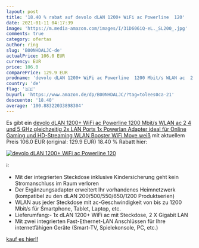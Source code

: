 ```yaml
---
layout: post
title: '18.40 % rabat auf devolo dLAN 1200+ WiFi ac Powerline  120'
date: 2021-01-11 04:17:39
image: 'https://m.media-amazon.com/images/I/31D606iQ-eL._SL200_.jpg'
comments: true
category: ofertas
author: ring
slug: 'B00NHDALJC-de'
actualPrice: 106.0 EUR
currency: EUR
price: 106.0
comparePrice: 129.9 EUR
prodname: 'devolo dLAN 1200+ WiFi ac Powerline  1200 Mbit/s WLAN ac  2 4 und 5 GHz gleichzeitig  2x LAN Ports  1x Powerlan Adapter ideal für Online Gaming und HD-Streaming  WLAN Booster  WiFi Move  weiß'
country: 'de'
flag: '🇩🇪'
buyurl: 'https://www.amazon.de/dp/B00NHDALJC/?tag=tolees0ca-21'
descuento: '18.40'
average: '100.88322033898304'
---
```


Es gibt ein [devolo dLAN 1200+ WiFi ac Powerline  1200 Mbit/s WLAN ac  2 4 und 5 GHz gleichzeitig  2x LAN Ports  1x Powerlan Adapter ideal für Online Gaming und HD-Streaming  WLAN Booster  WiFi Move  weiß](https://www.amazon.de/dp/B00NHDALJC/?tag=tolees0ca-21) mit aktuellem Preis 106.0 EUR (original: 129.9 EUR) 18.40 % Rabatt hier:

[![devolo dLAN 1200+ WiFi ac Powerline  120](https://m.media-amazon.com/images/I/31D606iQ-eL._SL200_.jpg)](https://www.amazon.de/dp/B00NHDALJC/?tag=tolees0ca-21)

ℹ️:

- Mit der integrierten Steckdose inklusive Kindersicherung geht kein Stromanschluss im Raum verloren
- Der Ergänzungsadapter erweitert Ihr vorhandenes Heimnetzwerk (kompatibel zu den dLAN 200/500/550/650/1200 Produktserien)
- WLAN aus jeder Steckdose mit ac-Geschwindigkeit von bis zu 1200 Mbit/s für Smartphone, Tablet, Laptop, etc.
- Lieferumfang:- 1x dLAN 1200+ WiFi ac mit Steckdose, 2 X Gigabit LAN
- Mit zwei integrierten Fast-Ethernet-LAN Anschlüssen für Ihre internetfähigen Geräte (Smart-TV, Spielekonsole, PC, etc.)

[kauf es hier!!](https://www.amazon.de/dp/B00NHDALJC/?tag=tolees0ca-21)
